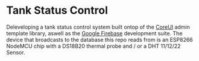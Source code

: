 # Tank Status Control
Deleveloping a tank status control system built ontop of the [CoreUI](https://github.com/coreui/coreui) admin template library, aswell as the [Google Firebase](https://firebase.google.com) development suite. The device that broadcasts to the database this repo reads from is an ESP8266 NodeMCU chip with a DS18B20 thermal probe and / or a DHT 11/12/22 Sensor.
